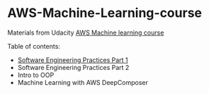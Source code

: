 # AWS-Machine-Learning-course

Materials from Udacity [AWS Machine learning course](https://classroom.udacity.com/courses/ud090)

Table of contents:

- [Software Engineering Practices Part 1](https://github.com/MakarovArtyom/AWS-Machine-Learning-course/tree/master/software-engineering-part-1)
- Software Engineering Practices Part 2
- Intro to OOP
- Machine Learning with AWS DeepComposer
